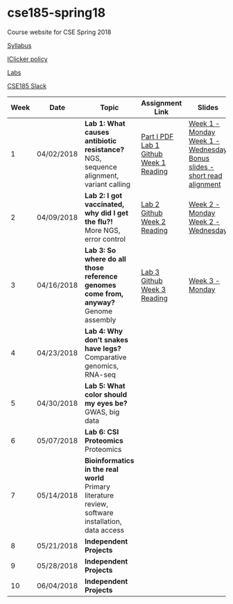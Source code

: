 # cse185-spring18
Course website for CSE Spring 2018

[Syllabus](https://github.com/gymreklab/cse185-spring18/blob/master/cse185-spring18-syllabus.md)

[IClicker policy](https://github.com/gymreklab/cse185-spring18/blob/master/cse185-spring18-clickers.md)

[Labs](cse185-spring18-labs.md)

[CSE185 Slack](cse185-sp18.slack.com)


| Week | Date | Topic | Assignment Link | Slides |
|----------|----------|-------|------- |------|
| 1 | 04/02/2018 | **Lab 1: What causes antibiotic resistance?** <br> NGS, sequence alignment, variant calling | [Part I PDF](https://drive.google.com/open?id=1LwZ6XhEorptrEKa0WBxWklyFU67e5y-4) <br> [Lab 1 Github](https://classroom.github.com/a/LkiyN9iG) <br> [Week 1 Reading](https://www.nature.com/news/health-care-bring-microbial-sequencing-to-hospitals-1.15282)| [Week 1 - Monday](https://1drv.ms/p/s!Av3Lz32wf4RPgQKO5OuqJYYzP4Ju) <br> [Week 1 - Wednesday](https://1drv.ms/p/s!Av3Lz32wf4RPgQcPM6fl549K_2ud) <br> [Bonus slides - short read alignment](https://s3-us-west-2.amazonaws.com/cse291personalgenomics/Lectures2017/Lecture12_AlignmentVariantCalling.pptx)|
| 2 | 04/09/2018 | **Lab 2: I got vaccinated, why did I get the flu?!** <br> More NGS, error control | [Lab 2 Github](https://classroom.github.com/a/HmdW2aYB) <br> [Week 2 Reading](https://www.nature.com/articles/nrg3655)| [Week 2 - Monday](https://1drv.ms/p/s!Av3Lz32wf4RPgQ3_afBOU7OPuvyD) <br> [Week 2 - Wednesday](https://1drv.ms/p/s!Av3Lz32wf4RPgQ-EpZLt4Uk75kFw) |
| 3 | 04/16/2018 | **Lab 3: So where do all those reference genomes come from, anyway?** <br> Genome assembly | [Lab 3 Github](https://classroom.github.com/a/LLSf9NwQ) <br> [Week 3 Reading](https://drive.google.com/file/d/1zBg8fr3WYTu_1uptU9rAYbWSVa7u7_N1/view?usp=sharing)|[Week 3 - Monday](https://1drv.ms/p/s!Av3Lz32wf4RPgROf0me7GfYkkCs6)  |
| 4 | 04/23/2018 | **Lab 4: Why don’t snakes have legs?** <br> Comparative genomics, RNA-seq| | |
| 5 | 04/30/2018 | **Lab 5: What color should my eyes be?** <br> GWAS, big data| | |
| 6 | 05/07/2018 | **Lab 6: CSI Proteomics** <br> Proteomics| | |
| 7 | 05/14/2018 | **Bioinformatics in the real world** <br> Primary literature review, software installation, data access| | |
| 8 | 05/21/2018 | **Independent Projects**| | |
| 9 | 05/28/2018 | **Independent Projects**| | |
| 10 | 06/04/2018 | **Independent Projects**| | |

